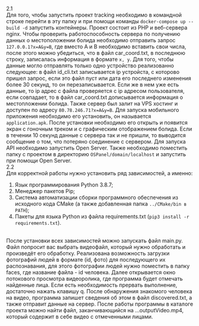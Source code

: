 2.1
<br>
Для того, чтобы запустить проект tracking необходимо в командной строке перейти в эту папку и при помощи команды 
`docker-compose up --build -d` запустить контейнеры. Проект состоит из PHP и веб-сервера nginx. 
Чтобы проверить работоспособность сервера по получению данных о местоположении болида необходимо отправить запрос `127.0.0.1?x=A&y=B`, где вместо A и В необходимо вставить свои числа, после этого можно убедиться, что в файл car_coord.txt, в последнюю строку, записалась информация в формате `x, y`. 
Для того, чтобы данные могло отправлять только одно устройство реализованно следующее: в файл id_cli.txt записывается ip устройста, с которово пришел запрос, если это файл пуст или дата его последнего изменения более 30 секунд, то он перезаписывается. Если же в нем уже есть данные, то ip адрес с файла проверяется с ip адресом пользователя, если совпадает, то в файл car_coord.txt дописывается информация о местопложении болида. Также сервер был залит на VPS хостинг и доступен по адресу `80.78.246.71?x=A&y=B`.
Для запуска мобильного приложения необходимо его установить, он называется `application.apk`. После установки необходимо его открыть и появится экран с гоночным треком и с графическим отображением болида. Если в течении 10 секунд данные с сервера так и не пришли, то выводится сообщение о том, что потеряно соединение с сервером. Для запуска API необходимо запустить Open Server. Также необходимо поместить папку с проектом в директорию `OSPanel/domain/localhost` и запустить при помощи Open Server.
<br>
2.2
<br>
Для корректной работы нужно установить ряд зависимостей, а именно:
  1. Язык программирования Python 3.8.7;
  2. Менеджер пакетов Pip;
  3. Cистема автоматизации сборки программного обеспечения из исходного кода CMake (а также добавленная папка `../CMake/bin в PATH`);
  4. Пакеты для языка Python из файла requirements.txt (`pip3 install -r requirements.txt`).
<br>
После установки всех зависимостей можно запускать файл main.py.
Файл попросит вас выбрать видеофайл, который нужно обработать и произведёт его обработку.
Реализована возможность загрузки фотографий людей в формате (id, фото) для последующего их распознавания, для этого фотографии людей нужно поместить в папку faces, где название файла - id человека.
Далее открывается окно потокового просмотра видеоролика, где программа будет отмечать найденные лица. Если есть необходимость прервать выполнение, достаточно нажать клавишу q.
После обнаружения знакомого человека на видео, программа запишет сведения об этом в файл discovered.txt, а также отправит данные на сервер.
После работы программы в каталоге проекта можно найти файл, заканчивающийся на ...outputVideo.mp4, который содержит в себе видео с отмеченными лицами.
